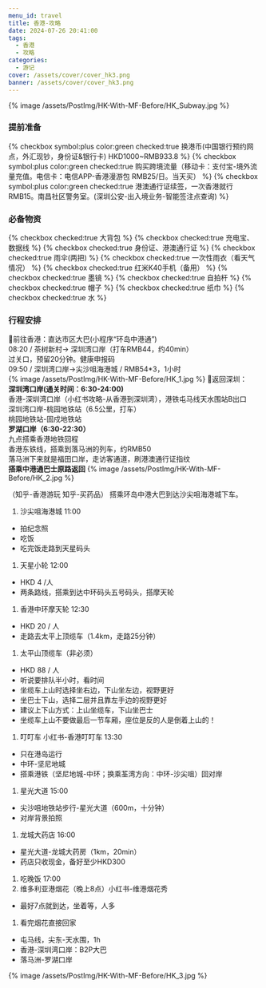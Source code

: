 ```yaml
---
menu_id: travel
title: 香港-攻略
date: 2024-07-26 20:41:00
tags:
  - 香港
  - 攻略
categories:
  - 游记
cover: /assets/cover/cover_hk3.png
banner: /assets/cover/cover_hk3.png
---
```



{% image /assets/PostImg/HK-With-MF-Before/HK_Subway.jpg %}
### 提前准备  
{% checkbox symbol:plus color:green checked:true 换港币(中国银行预约网点，外汇现钞，身份证&银行卡) HKD1000~RMB933.8   %}
{% checkbox symbol:plus color:green checked:true 购买跨境流量（移动卡：支付宝-境外流量充值。电信卡：电信APP-香港漫游包 RMB25/日。当天买）   %}
{% checkbox symbol:plus color:green checked:true 港澳通行证续签，一次香港就行RMB15。南昌社区警务室。(深圳公安-出入境业务-智能签注点查询)  %}

### 必备物资
{% checkbox checked:true 大背包 %}
{% checkbox checked:true 充电宝、数据线 %}
{% checkbox checked:true 身份证、港澳通行证 %}
{% checkbox checked:true 雨伞(两把) %}
{% checkbox checked:true 一次性雨衣（看天气情况） %}
{% checkbox checked:true 红米K40手机（备用） %}
{% checkbox checked:true 墨镜 %}
{% checkbox checked:true 自拍杆 %}
{% checkbox checked:true 帽子 %}
{% checkbox checked:true 纸巾 %}
{% checkbox checked:true 水 %}

### 行程安排
🚌前往香港：直达市区大巴(小程序“环岛中港通”)   
08:20 / 茶树新村-> 深圳湾口岸（打车RMB44，约40min）  
过关口，预留20分钟。健康申报码  
09:50 / 深圳湾口岸->尖沙咀海港城 / RMB54*3，1小时  
{% image /assets/PostImg/HK-With-MF-Before/HK_1.jpg %}
🚝返回深圳：  
**深圳湾口岸(通关时间：6:30-24:00)**   
香港-深圳湾口岸（小红书攻略-从香港到深圳湾），港铁屯马线天水围站B出口  
深圳湾口岸-桃园地铁站（6.5公里，打车）  
桃园地铁站-固戍地铁站  
**罗湖口岸（6:30-22:30）**  
九点搭乘香港地铁回程  
香港东铁线，搭乘到落马洲的列车，约RMB50  
落马洲下来就是福田口岸，走访客通道，刷港澳通行证指纹  
**搭乘中港通巴士原路返回** 
{% image /assets/PostImg/HK-With-MF-Before/HK_2.jpg %}

（知乎-香港游玩     知乎-买药品）
搭乘环岛中港大巴到达沙尖咀海港城下车。  
1. 沙尖咀海港城 11:00
- 拍纪念照
- 吃饭
- 吃完饭走路到天星码头  
1. 天星小轮 12:00
- HKD 4 /人
- 两条路线，搭乘到达中环码头五号码头，搭摩天轮  
1. 香港中环摩天轮 12:30
- HKD 20 / 人
- 走路去太平上顶缆车（1.4km，走路25分钟）  
1. 太平山顶缆车（非必须）
- HKD 88 / 人
- 听说要排队半小时，看时间
- 坐缆车上山时选择坐右边，下山坐左边，视野更好
- 坐巴士下山，选择二层并且靠左手边的视野更好
- 建议上下山方式：上山坐缆车，下山坐巴士
- 坐缆车上山不要做最后一节车厢，座位是反的人是倒着上山的！  
1. 叮叮车 小红书-香港叮叮车 13:30
- 只在港岛运行
- 中环-坚尼地城
- 搭乘港铁（坚尼地城-中环；换乘荃湾方向：中环-沙尖咀）回对岸  
1. 星光大道 15:00
- 尖沙咀地铁站步行-星光大道（600m，十分钟）
- 对岸背景拍照  
1. 龙城大药店 16:00
- 星光大道-龙城大药房（1km，20min）
- 药店只收现金，备好至少HKD300  
1. 吃晚饭 17:00  
2. 维多利亚港烟花（晚上8点）小红书-维港烟花秀
- 最好7点就到达，坐着等，人多  
1.  看完烟花直接回家
- 屯马线，尖东-天水围，1h
- 香港-深圳湾口岸：B2P大巴
- 落马洲-罗湖口岸

{% image /assets/PostImg/HK-With-MF-Before/HK_3.jpg %}

